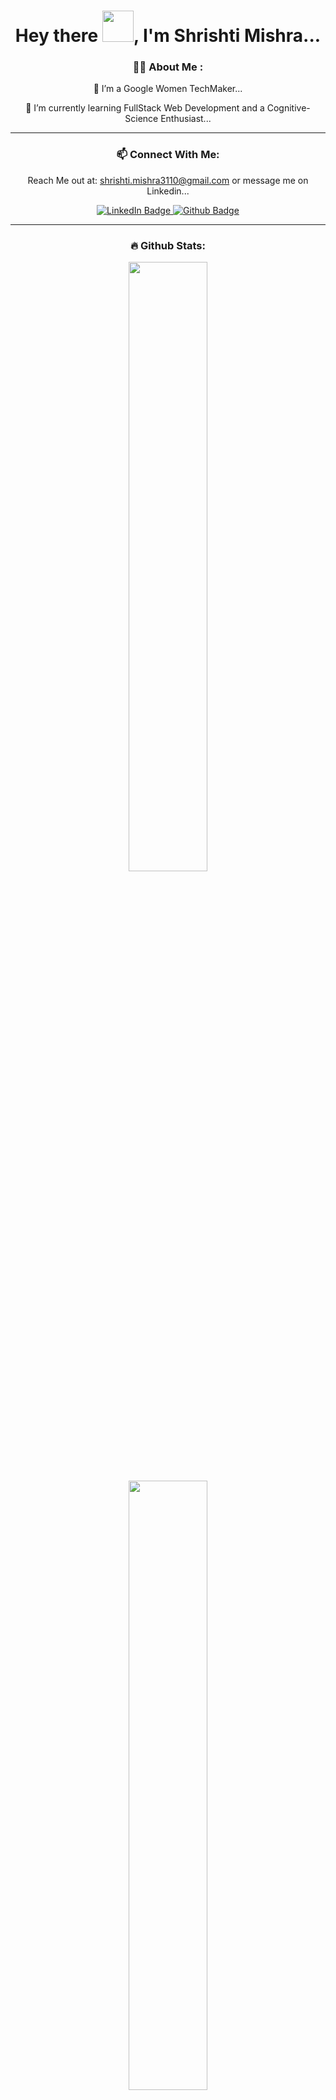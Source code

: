 

<div align="center">
<h1>
Hey there 
<img src="https://media.giphy.com/media/hvRJCLFzcasrR4ia7z/giphy.gif" width="50px"/>, I'm Shrishti Mishra...
</h1>
</div>


<div align="center">
<h3>
👩‍💻 About Me :
</h3>

🔭 I’m a Google Women TechMaker...


🌱 I’m currently learning FullStack Web Development and a Cognitive-Science Enthusiast...


</div>

<hr>

<div id="badges" align="center">
<h3>
📫 Connect With Me:
</h3>


Reach Me out at: shrishti.mishra3110@gmail.com or message me on Linkedin...


  <a href="https://www.linkedin.com/in/shrishti-mishra-a19a18211">
    <img src="https://img.shields.io/badge/LinkedIn-blue?style=for-the-badge&logo=linkedin&logoColor=white" alt="LinkedIn Badge"/>
  </a> 
  <a href="https://github.com/shrishti2418">
    <img src="https://img.shields.io/badge/GitHub-000000?style=for-the-badge&logo=GitHub&logoColor=white" alt="Github Badge"/>
  </a>
  
</div>

<hr>

<div align="center">
<h3>🔥 Github Stats:</h3>

<img src="https://github-readme-stats.vercel.app/api?username=shrishti2418&show_icons=true&theme=radical" align="center" style="width: 50%" />
<br>
<img src="https://github-readme-stats.vercel.app/api/top-langs/?username=shrishti2418&layout=compact" align="center" style="width: 50%" />
</div>


<hr>


<div id="badges" align="center">
<h3>
🛠️ Languages and Tools :
</h3>

<p align="center">
<a href="https://skillicons.dev">
    <img src="https://skillicons.dev/icons?i=c,js" />
</a>
<a href="https://skillicons.dev">
    <img src="https://skillicons.dev/icons?i=html,css,bootstrap" />
</a>
<a href="https://skillicons.dev">
    <img src="https://skillicons.dev/icons?i=git,github,githubactions,vscode" />
</a> 
</p>
</div>

<hr>
